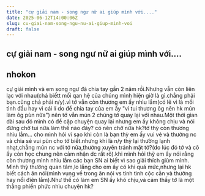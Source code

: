 ```yaml
---
title: "cự giải nam - song ngư nữ ai giúp mình với...."
date: 2025-06-12T14:00:06Z
slug: cu-giai-nam-song-ngu-nu-ai-giup-minh-voi
draft: false
---
```


## cự giải nam - song ngư nữ ai giúp mình với....

## nhokon

cự giải mình và em song ngư đã chia tay gần 2 năm rồi.Nhưng vẫn còn liên lạc với nhau(chả biếtt mối qan hệ của chúng mình hiện giờ là gì.chẳng phải bạn.cũng chả phải n/y).vì tớ vẫn còn thương em ấy nhìu lắm(có lẽ vì là mối tình đầu hay vì cái lí do để chia tay của em ấy "vì tui thương ôg nên hk mún làm ôg pùn nữa") nên tớ vẫn mún 2 chúng tớ quay lại với nhau.Một thời gian dài sau đó mình có đề cập chuyện quay lại nhưng em ấy không chịu và nói đừng chờ tui nữa.làm thế nào đây? có nên chờ nữa hk?tớ thỳ còn thương nhìu lắm... 
cho mình hỏi vì sao khi còn là bạn thỳ em ấy vui vẻ và thường nc và chia sẻ vui pùn cho tớ biết.nhưng khi là n/y thỳ lại thường lạnh nhạt,chẳng mún nc với tớ nữa,thường xuyên tránh mặt tớ?(do lúc đó tớ và cô ấy còn học chung nên cảm nhận dc rất rõ).khi mình hỏi thỳ em ấy nói rằng còn thương mình nhìu lắm các bạn SN ai biết vì sao giải thích giùm mình.
Mình thỳ thường quan tâm,lo lắng cho em ấy có khi quá mức,nhưng lại hk biết cách ăn nói(mình vụng về trong ăn nói vs tính tình cộc cằn và thường hay nổi điên lắm).Như thế có làm em SN ấy khó chịu,và cảm thấy tớ là một thằng phiền phức nhìu chuyện hk?